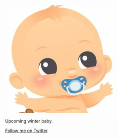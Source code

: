 <img alt="Image of Baby X" src="/images/babyx/babyx_murty.jpg" class="avatar-image">

Upcoming winter baby.

[Follow me on Twitter](https://twitter.com/babyxmurty)
